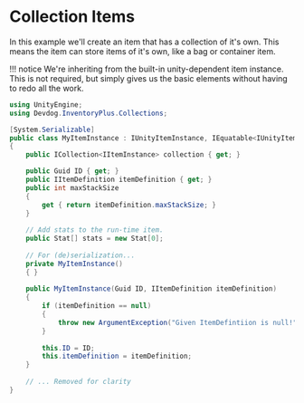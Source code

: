 # Collection Items

In this example we'll create an item that has a collection of it's own. This means the item can store items of it's own, like a bag or container item.

!!! notice
    We're inheriting from the built-in unity-dependent item instance. This is not required, but simply gives us the basic elements without having to redo all the work.

```csharp
using UnityEngine;
using Devdog.InventoryPlus.Collections;

[System.Serializable]
public class MyItemInstance : IUnityItemInstance, IEquatable<IUnityItemInstance>
{
	public ICollection<IItemInstance> collection { get; }

    public Guid ID { get; }
    public IItemDefinition itemDefinition { get; }
    public int maxStackSize
    {
        get { return itemDefinition.maxStackSize; }
    }
    
    // Add stats to the run-time item.
    public Stat[] stats = new Stat[0];
    
    // For (de)serialization...
    private MyItemInstance()
    { }
    
    public MyItemInstance(Guid ID, IItemDefinition itemDefinition)
    {
        if (itemDefinition == null)
        {
            throw new ArgumentException("Given ItemDefintiion is null!");
        }
        
        this.ID = ID;
        this.itemDefinition = itemDefinition;
    }
    
    // ... Removed for clarity
}
```